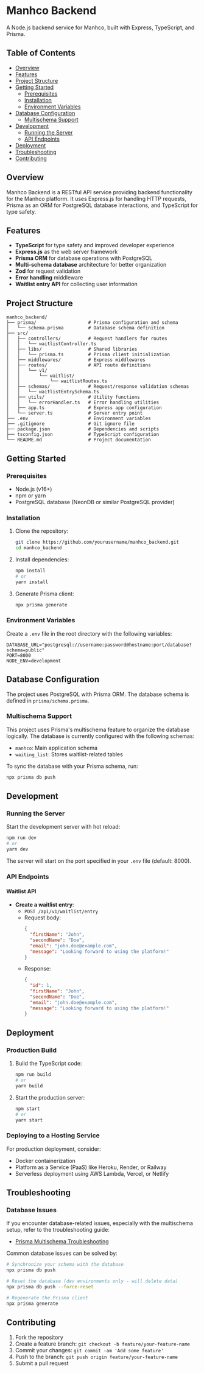# Manhco Backend

A Node.js backend service for Manhco, built with Express, TypeScript, and Prisma.

## Table of Contents

- [Overview](#overview)
- [Features](#features)
- [Project Structure](#project-structure)
- [Getting Started](#getting-started)
  - [Prerequisites](#prerequisites)
  - [Installation](#installation)
  - [Environment Variables](#environment-variables)
- [Database Configuration](#database-configuration)
  - [Multischema Support](#multischema-support)
- [Development](#development)
  - [Running the Server](#running-the-server)
  - [API Endpoints](#api-endpoints)
- [Deployment](#deployment)
- [Troubleshooting](#troubleshooting)
- [Contributing](#contributing)

## Overview

Manhco Backend is a RESTful API service providing backend functionality for the Manhco platform. It uses Express.js for handling HTTP requests, Prisma as an ORM for PostgreSQL database interactions, and TypeScript for type safety.

## Features

- **TypeScript** for type safety and improved developer experience
- **Express.js** as the web server framework
- **Prisma ORM** for database operations with PostgreSQL
- **Multi-schema database** architecture for better organization
- **Zod** for request validation
- **Error handling** middleware
- **Waitlist entry API** for collecting user information

## Project Structure

```
manhco_backend/
├── prisma/                   # Prisma configuration and schema
│   └── schema.prisma         # Database schema definition
├── src/
│   ├── controllers/          # Request handlers for routes
│   │   └── waitlistController.ts
│   ├── libs/                 # Shared libraries
│   │   └── prisma.ts         # Prisma client initialization
│   ├── middlewares/          # Express middlewares
│   ├── routes/               # API route definitions
│   │   └── v1/
│   │       └── waitlist/
│   │           └── waitlistRoutes.ts
│   ├── schemas/              # Request/response validation schemas
│   │   └── waitlistEntrySchema.ts
│   ├── utils/                # Utility functions
│   │   └── errorHandler.ts   # Error handling utilities
│   ├── app.ts                # Express app configuration
│   └── server.ts             # Server entry point
├── .env                      # Environment variables
├── .gitignore                # Git ignore file
├── package.json              # Dependencies and scripts
├── tsconfig.json             # TypeScript configuration
└── README.md                 # Project documentation
```

## Getting Started

### Prerequisites

- Node.js (v16+)
- npm or yarn
- PostgreSQL database (NeonDB or similar PostgreSQL provider)

### Installation

1. Clone the repository:
   ```bash
   git clone https://github.com/yourusername/manhco_backend.git
   cd manhco_backend
   ```

2. Install dependencies:
   ```bash
   npm install
   # or
   yarn install
   ```

3. Generate Prisma client:
   ```bash
   npx prisma generate
   ```

### Environment Variables

Create a `.env` file in the root directory with the following variables:

```env
DATABASE_URL="postgresql://username:password@hostname:port/database?schema=public"
PORT=8000
NODE_ENV=development
```

## Database Configuration

The project uses PostgreSQL with Prisma ORM. The database schema is defined in `prisma/schema.prisma`.

### Multischema Support

This project uses Prisma's multischema feature to organize the database logically. The database is currently configured with the following schemas:

- `manhco`: Main application schema
- `waiting_list`: Stores waitlist-related tables

To sync the database with your Prisma schema, run:

```bash
npx prisma db push
```

## Development

### Running the Server

Start the development server with hot reload:

```bash
npm run dev
# or
yarn dev
```

The server will start on the port specified in your `.env` file (default: 8000).

### API Endpoints

#### Waitlist API

- **Create a waitlist entry**:
  - `POST /api/v1/waitlist/entry`
  - Request body:
    ```json
    {
      "firstName": "John",
      "secondName": "Doe",
      "email": "john.doe@example.com",
      "message": "Looking forward to using the platform!"
    }
    ```
  - Response:
    ```json
    {
      "id": 1,
      "firstName": "John",
      "secondName": "Doe",
      "email": "john.doe@example.com",
      "message": "Looking forward to using the platform!"
    }
    ```

## Deployment

### Production Build

1. Build the TypeScript code:
   ```bash
   npm run build
   # or
   yarn build
   ```

2. Start the production server:
   ```bash
   npm start
   # or
   yarn start
   ```

### Deploying to a Hosting Service

For production deployment, consider:
- Docker containerization
- Platform as a Service (PaaS) like Heroku, Render, or Railway
- Serverless deployment using AWS Lambda, Vercel, or Netlify

## Troubleshooting

### Database Issues

If you encounter database-related issues, especially with the multischema setup, refer to the troubleshooting guide:

- [Prisma Multischema Troubleshooting](./PRISMA_MULTISCHEMA_TROUBLESHOOTING.md)

Common database issues can be solved by:

```bash
# Synchronize your schema with the database
npx prisma db push

# Reset the database (dev environments only - will delete data)
npx prisma db push --force-reset

# Regenerate the Prisma client
npx prisma generate
```

## Contributing

1. Fork the repository
2. Create a feature branch: `git checkout -b feature/your-feature-name`
3. Commit your changes: `git commit -am 'Add some feature'`
4. Push to the branch: `git push origin feature/your-feature-name`
5. Submit a pull request